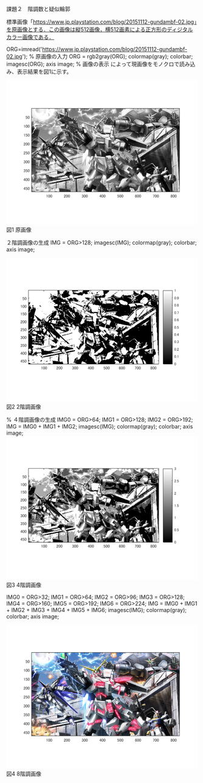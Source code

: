 課題２　階調数と疑似輪郭

標準画像「https://www.jp.playstation.com/blog/20151112-gundambf-02.jpg」を原画像とする．この画像は縦512画像，横512画素による正方形のディジタルカラー画像である．


ORG=imread('https://www.jp.playstation.com/blog/20151112-gundambf-02.jpg'); % 原画像の入力
ORG = rgb2gray(ORG); colormap(gray); colorbar;
imagesc(ORG); axis image; % 画像の表示
によって現画像をモノクロで読み込み、表示結果を図1に示す。

![原画像](https://raw.githubusercontent.com/YumaTokuhashi/lecture_image_processing/master/2-1.bmp)  
図1 原画像

２階調画像の生成
IMG = ORG>128;
imagesc(IMG); colormap(gray); colorbar;  axis image;

![原画像](https://raw.githubusercontent.com/YumaTokuhashi/lecture_image_processing/master/2-2.bmp)  
図2 2階調画像

% ４階調画像の生成
IMG0 = ORG>64;
IMG1 = ORG>128;
IMG2 = ORG>192;
IMG = IMG0 + IMG1 + IMG2;
imagesc(IMG); colormap(gray); colorbar;  axis image;
![原画像](https://raw.githubusercontent.com/YumaTokuhashi/lecture_image_processing/master/2-3.bmp)  
図3 4階調画像


IMG0 = ORG>32;
IMG1 = ORG>64;
IMG2 = ORG>96;
IMG3 = ORG>128;
IMG4 = ORG>160;
IMG5 = ORG>192;
IMG6 = ORG>224;
IMG = IMG0 + IMG1 + IMG2 + IMG3 + IMG4 + IMG5 + IMG6;
imagesc(IMG); colormap(gray); colorbar;  axis image;

![原画像](https://raw.githubusercontent.com/YumaTokuhashi/lecture_image_processing/master/1-1.bmp)  
図4 8階調画像

